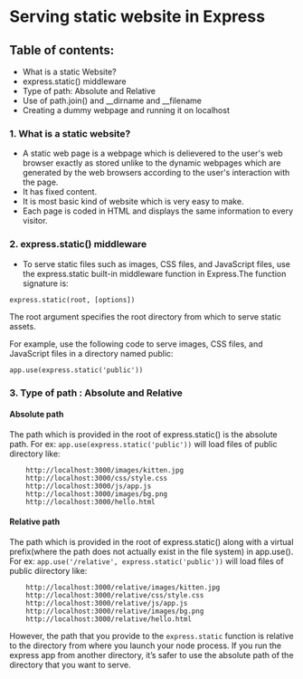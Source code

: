 
# Serving static website in Express

## Table of contents:
- What is a static Website?
- express.static() middleware
- Type of path: Absolute and Relative
- Use of path.join() and  __dirname and __filename
- Creating a dummy webpage and running it on localhost

### 1. What is a static website?
- A static web page is a webpage which is delievered to the user's web browser exactly as stored unlike to the dynamic webpages which are generated by the web browsers according to the user's interaction with the page.
- It has fixed content.
- It is most basic kind of website which is very easy to make.
- Each page is coded in HTML and displays the same information to every visitor.

### 2. express.static() middleware
- To serve static files such as images, CSS files, and JavaScript files, use the express.static built-in middleware function in Express.The function signature is:
```
express.static(root, [options])
```
The root argument specifies the root directory from which to serve static assets.

For example, use the following code to serve images, CSS files, and JavaScript files in a directory named public:
```
app.use(express.static('public'))
```
### 3. Type of path : Absolute and Relative

#### Absolute path

The path which is provided in the root of express.static() is the absolute path.
For ex: ```app.use(express.static('public'))``` will load files of public directory like:

``` 
    http://localhost:3000/images/kitten.jpg
    http://localhost:3000/css/style.css
    http://localhost:3000/js/app.js
    http://localhost:3000/images/bg.png
    http://localhost:3000/hello.html
```
#### Relative path 
The path which is provided in the root of express.static() along with a virtual prefix(where the path does not actually exist in the file system) in app.use().
For ex: ```app.use('/relative', express.static('public'))``` will load files of public diirectory like:

```
    http://localhost:3000/relative/images/kitten.jpg
    http://localhost:3000/relative/css/style.css
    http://localhost:3000/relative/js/app.js
    http://localhost:3000/relative/images/bg.png
    http://localhost:3000/relative/hello.html
```

However, the path that you provide to the ```express.static``` function is relative to the directory from where you launch your node process. If you run the express app from another directory, it’s safer to use the absolute path of the directory that you want to serve.

